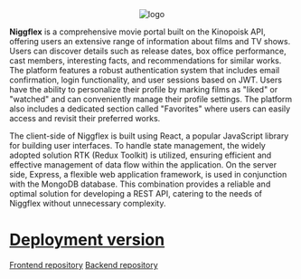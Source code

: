 <div align="center">
 <img src="https://media.discordapp.net/attachments/410547970505703436/1045749764555292752/logo.png" alt="logo">
</div>

**Niggflex** is a comprehensive movie portal built on the Kinopoisk API, offering users an extensive range of information about films and TV shows. Users can discover details such as release dates, box office performance, cast members, interesting facts, and recommendations for similar works. The platform features a robust authentication system that includes email confirmation, login functionality, and user sessions based on JWT. Users have the ability to personalize their profile by marking films as "liked" or "watched" and can conveniently manage their profile settings. The platform also includes a dedicated section called "Favorites" where users can easily access and revisit their preferred works.

The client-side of Niggflex is built using React, a popular JavaScript library for building user interfaces. To handle state management, the widely adopted solution RTK (Redux Toolkit) is utilized, ensuring efficient and effective management of data flow within the application. On the server side, Express, a flexible web application framework, is used in conjunction with the MongoDB database. This combination provides a reliable and optimal solution for developing a REST API, catering to the needs of Niggflex without unnecessary complexity.

# [Deployment version](https://niggflex.vercel.app/)

[Frontend repository](https://github.com/ValeryGusso/Niggflex)
[Backend repository](https://github.com/ValeryGusso/Niggflex-authorization-server)
